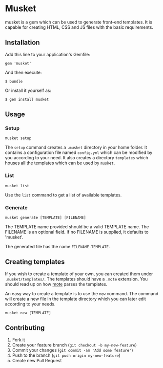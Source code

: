 # Musket

musket is a gem which can be used to generate front-end templates. It is capable for creating HTML, CSS and JS files with the basic requirements.

## Installation

Add this line to your application's Gemfile:

    gem 'musket'

And then execute:

    $ bundle

Or install it yourself as:

    $ gem install musket

## Usage

### Setup

    musket setup

The `setup` command creates a `.musket` directory in your home folder. It contains a configuration file named `config.yml` which can be modified by you according to your need. It also creates a directory `templates` which houses all the templates which can be used by `musket`.

### List

    musket list

Use the `list` command to get a list of available templates.

### Generate

    musket generate [TEMPLATE] [FILENAME]

The TEMPLATE name provided should be a valid TEMPLATE name. The FILENAME is an optional field. If no FILENAME is supplied, it defaults to 'musket'.

The generated file has the name `FILENAME.TEMPLATE`.

## Creating templates

If you wish to create a template of your own, you can created them under `.musket/templates/`. The templates should have a `.mote` extension. You should read up on how [mote](https://github.com/soveran/mote) parses the templates.

An easy way to create a template is to use the `new` command. The command will create a new file in the template directory which you can later edit according to your needs.

    musket new [TEMPLATE]

## Contributing

1. Fork it
2. Create your feature branch (`git checkout -b my-new-feature`)
3. Commit your changes (`git commit -am 'Add some feature'`)
4. Push to the branch (`git push origin my-new-feature`)
5. Create new Pull Request
